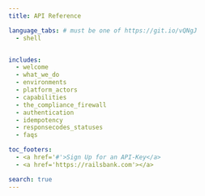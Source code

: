 ```yaml
---
title: API Reference

language_tabs: # must be one of https://git.io/vQNgJ
  - shell


includes:
  - welcome
  - what_we_do
  - environments
  - platform_actors
  - capabilities
  - the_compliance_firewall
  - authentication
  - idempotency
  - responsecodes_statuses
  - faqs

toc_footers:
  - <a href='#'>Sign Up for an API-Key</a>
  - <a href='https://railsbank.com'></a>

search: true
---
```

